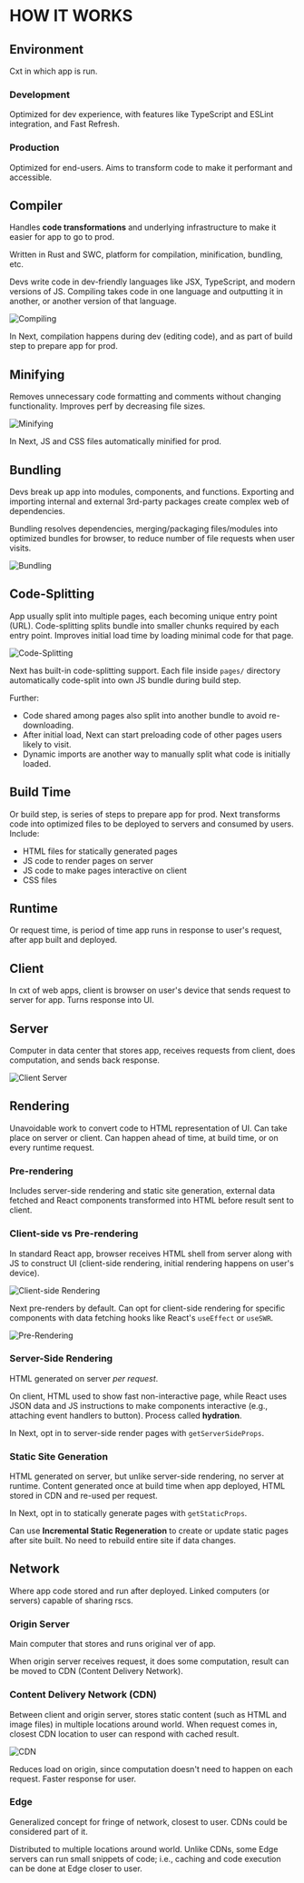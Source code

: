 # HOW IT WORKS

## Environment

Cxt in which app is run.

### Development

Optimized for dev experience, with features like TypeScript and ESLint integration, and Fast Refresh.

### Production

Optimized for end-users. Aims to transform code to make it performant and accessible.

## Compiler

Handles **code transformations** and underlying infrastructure to make it easier for app to go to prod.

Written in Rust and SWC, platform for compilation, minification, bundling, etc.

Devs write code in dev-friendly languages like JSX, TypeScript, and modern versions of JS. Compiling takes code in one language and outputting it in another, or another version of that language.

![Compiling](/assets/how_it_works/compiling.png)

In Next, compilation happens during dev (editing code), and as part of build step to prepare app for prod.

## Minifying

Removes unnecessary code formatting and comments without changing functionality. Improves perf by decreasing file sizes.

![Minifying](/assets/how_it_works/minifying.png)

In Next, JS and CSS files automatically minified for prod.

## Bundling

Devs break up app into modules, components, and functions. Exporting and importing internal and external 3rd-party packages create complex web of dependencies.

Bundling resolves dependencies, merging/packaging files/modules into optimized bundles for browser, to reduce number of file requests when user visits.

![Bundling](/assets/how_it_works/bundling.png)

## Code-Splitting

App usually split into multiple pages, each becoming unique entry point (URL). Code-splitting splits bundle into smaller chunks required by each entry point. Improves initial load time by loading minimal code for that page.

![Code-Splitting](/assets/how_it_works/code-splitting.png)

Next has built-in code-splitting support. Each file inside `pages/` directory automatically code-split into own JS bundle during build step.

Further:

* Code shared among pages also split into another bundle to avoid re-downloading.
* After initial load, Next can start preloading code of other pages users likely to visit.
* Dynamic imports are another way to manually split what code is initially loaded.

## Build Time

Or build step, is series of steps to prepare app for prod. Next transforms code into optimized files to be deployed to servers and consumed by users. Include:

* HTML files for statically generated pages
* JS code to render pages on server
* JS code to make pages interactive on client
* CSS files

## Runtime

Or request time, is period of time app runs in response to user's request, after app built and deployed.

## Client

In cxt of web apps, client is browser on user's device that sends request to server for app. Turns response into UI.

## Server

Computer in data center that stores app, receives requests from client, does computation, and sends back response.

![Client Server](/assets/how_it_works/client-server.png)

## Rendering

Unavoidable work to convert code to HTML representation of UI. Can take place on server or client. Can happen ahead of time, at build time, or on every runtime request.

### Pre-rendering

Includes server-side rendering and static site generation, external data fetched and React components transformed into HTML before result sent to client.

### Client-side vs Pre-rendering

In standard React app, browser receives HTML shell from server along with JS to construct UI (client-side rendering, initial rendering happens on user's device).

![Client-side Rendering](/assets/how_it_works/client-side-rendering.png)

Next pre-renders by default. Can opt for client-side rendering for specific components with data fetching hooks like React's `useEffect` or `useSWR`.

![Pre-Rendering](/assets/how_it_works/pre-rendering.png)

### Server-Side Rendering

HTML generated on server *per request*.

On client, HTML used to show fast non-interactive page, while React uses JSON data and JS instructions to make components interactive (e.g., attaching event handlers to button). Process called **hydration**.

In Next, opt in to server-side render pages with `getServerSideProps`.

### Static Site Generation

HTML generated on server, but unlike server-side rendering, no server at runtime. Content generated once at build time when app deployed, HTML stored in CDN and re-used per request.

In Next, opt in to statically generate pages with `getStaticProps`.

Can use **Incremental Static Regeneration** to create or update static pages after site built. No need to rebuild entire site if data changes.

## Network

Where app code stored and run after deployed. Linked computers (or servers) capable of sharing rscs.

### Origin Server

Main computer that stores and runs original ver of app.

When origin server receives request, it does some computation, result can be moved to CDN (Content Delivery Network).

### Content Delivery Network (CDN)

Between client and origin server, stores static content (such as HTML and image files) in multiple locations around world. When request comes in, closest CDN location to user can respond with cached result.

![CDN](/assets/how_it_works/cdn.png)

Reduces load on origin, since computation doesn't need to happen on each request. Faster response for user.

### Edge

Generalized concept for fringe of network, closest to user. CDNs could be considered part of it.

Distributed to multiple locations around world. Unlike CDNs, some Edge servers can run small snippets of code; i.e., caching and code execution can be done at Edge closer to user.
